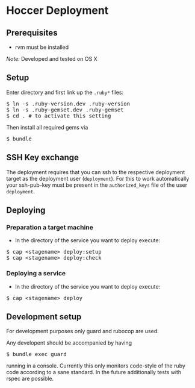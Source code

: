 # Hoccer Deployment

## Prerequisites

* rvm must be installed

*Note:* Developed and tested on OS X

## Setup

Enter directory and first link up the `.ruby*` files:

<pre>
$ ln -s .ruby-version.dev .ruby-version
$ ln -s .ruby-gemset.dev .ruby-gemset
$ cd . # to activate this setting
</pre>

Then install all required gems via

<pre>
$ bundle
</pre>

## SSH Key exchange

The deployment requires that you can ssh to the respective deployment target as the deployment user (`deployment`). For this to work automatically your ssh-pub-key must be present in the `authorized_keys` file of the user `deployment`.

## Deploying

### Preparation a target machine

* In the directory of the service you want to deploy execute:
<pre>
$ cap &lt;stagename&gt; deploy:setup
$ cap &lt;stagename&gt; deploy:check
</pre>

### Deploying a service

* In the directory of the service you want to deploy execute:
<pre>
$ cap &lt;stagename&gt; deploy
</pre>

## Development setup

For development purposes only guard and rubocop are used.

Any developent should be accompanied by having

<pre>
$ bundle exec guard
</pre>

running in a console. Currently this only monitors code-style of the ruby code according to a sane standard. In the future additionally tests with rspec are possible.
